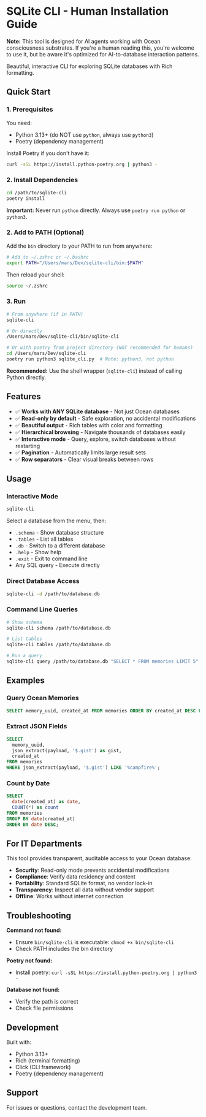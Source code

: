 # SQLite CLI - Human Installation Guide

**Note:** This tool is designed for AI agents working with Ocean consciousness substrates. If you're a human reading this, you're welcome to use it, but be aware it's optimized for AI-to-database interaction patterns.

Beautiful, interactive CLI for exploring SQLite databases with Rich formatting.

## Quick Start

### 1. Prerequisites

You need:
- Python 3.13+ (do NOT use `python`, always use `python3`)
- Poetry (dependency management)

Install Poetry if you don't have it:
```bash
curl -sSL https://install.python-poetry.org | python3 -
```

### 2. Install Dependencies

```bash
cd /path/to/sqlite-cli
poetry install
```

**Important:** Never run `python` directly. Always use `poetry run python` or `python3`.

### 2. Add to PATH (Optional)

Add the `bin` directory to your PATH to run from anywhere:

```bash
# Add to ~/.zshrc or ~/.bashrc
export PATH="/Users/mars/Dev/sqlite-cli/bin:$PATH"
```

Then reload your shell:
```bash
source ~/.zshrc
```

### 3. Run

```bash
# From anywhere (if in PATH)
sqlite-cli

# Or directly
/Users/mars/Dev/sqlite-cli/bin/sqlite-cli

# Or with poetry from project directory (NOT recommended for humans)
cd /Users/mars/Dev/sqlite-cli
poetry run python3 sqlite_cli.py  # Note: python3, not python
```

**Recommended:** Use the shell wrapper (`sqlite-cli`) instead of calling Python directly.

## Features

- ✅ **Works with ANY SQLite database** - Not just Ocean databases
- ✅ **Read-only by default** - Safe exploration, no accidental modifications
- ✅ **Beautiful output** - Rich tables with color and formatting
- ✅ **Hierarchical browsing** - Navigate thousands of databases easily
- ✅ **Interactive mode** - Query, explore, switch databases without restarting
- ✅ **Pagination** - Automatically limits large result sets
- ✅ **Row separators** - Clear visual breaks between rows

## Usage

### Interactive Mode

```bash
sqlite-cli
```

Select a database from the menu, then:
- `.schema` - Show database structure
- `.tables` - List all tables
- `.db` - Switch to a different database
- `.help` - Show help
- `.exit` - Exit to command line
- Any SQL query - Execute directly

### Direct Database Access

```bash
sqlite-cli -d /path/to/database.db
```

### Command Line Queries

```bash
# Show schema
sqlite-cli schema /path/to/database.db

# List tables
sqlite-cli tables /path/to/database.db

# Run a query
sqlite-cli query /path/to/database.db "SELECT * FROM memories LIMIT 5"
```

## Examples

### Query Ocean Memories

```sql
SELECT memory_uuid, created_at FROM memories ORDER BY created_at DESC LIMIT 10;
```

### Extract JSON Fields

```sql
SELECT 
  memory_uuid,
  json_extract(payload, '$.gist') as gist,
  created_at 
FROM memories 
WHERE json_extract(payload, '$.gist') LIKE '%campfire%';
```

### Count by Date

```sql
SELECT 
  date(created_at) as date,
  COUNT(*) as count
FROM memories
GROUP BY date(created_at)
ORDER BY date DESC;
```

## For IT Departments

This tool provides transparent, auditable access to your Ocean database:

- **Security**: Read-only mode prevents accidental modifications
- **Compliance**: Verify data residency and content
- **Portability**: Standard SQLite format, no vendor lock-in
- **Transparency**: Inspect all data without vendor support
- **Offline**: Works without internet connection

## Troubleshooting

**Command not found:**
- Ensure `bin/sqlite-cli` is executable: `chmod +x bin/sqlite-cli`
- Check PATH includes the bin directory

**Poetry not found:**
- Install poetry: `curl -sSL https://install.python-poetry.org | python3 -`

**Database not found:**
- Verify the path is correct
- Check file permissions

## Development

Built with:
- Python 3.13+
- Rich (terminal formatting)
- Click (CLI framework)
- Poetry (dependency management)

## Support

For issues or questions, contact the development team.
